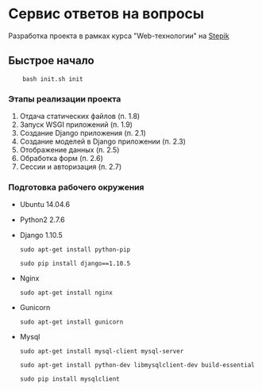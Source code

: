 # Сервис ответов на вопросы

Разработка проекта в рамках курса "Web-технологии" на [Stepik](https://stepik.org/154)


## Быстрое начало

        bash init.sh init


### Этапы реализации проекта

 1. Отдача статических файлов (п. 1.8)
 1. Запуск WSGI приложений (п. 1.9)
 1. Создание Django приложения (п. 2.1)
 1. Создание моделей в Django приложении (п. 2.3)
 1. Отображение данных (п. 2.5)
 1. Обработка форм (п. 2.6)
 1. Сессии и авторизация (п. 2.7)


### Подготовка рабочего окружения

 - Ubuntu 14.04.6
 - Python2 2.7.6
 - Django 1.10.5

       sudo apt-get install python-pip

       sudo pip install django==1.10.5

 - Nginx

       sudo apt-get install nginx

 - Gunicorn

       sudo apt-get install gunicorn

 - Mysql

       sudo apt-get install mysql-client mysql-server

       sudo apt-get install python-dev libmysqlclient-dev build-essential

       sudo pip install mysqlclient


